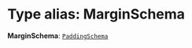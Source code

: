 # Type alias: MarginSchema

**MarginSchema**: [`PaddingSchema`](/auto-docs/utils/interfaces/PaddingSchema-1.md)

